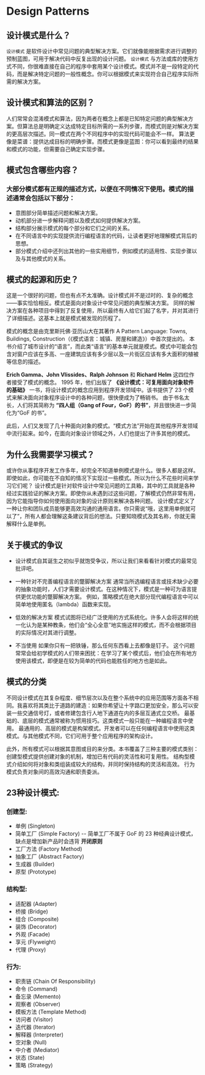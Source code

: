 #  **Design Patterns**

## 设计模式是什么？

`设计模式` 是软件设计中常见问题的典型解决方案。它们就像能根据需求进行调整的预制蓝图，可用于解决代码中反复出现的设计问题。
`设计模式` 与方法或库的使用方式不同，你很难直接在自己的程序中套用某个设计模式。模式并不是一段特定的代码，而是解决特定问题的一般性概念。你可以根据模式来实现符合自己程序实际所需的解决方案。
    
## 设计模式和算法的区别？

人们常常会混淆模式和算法，因为两者在概念上都是已知特定问题的典型解决方案。但算法总是明确定义达成特定目标所需的一系列步骤，而模式则是对解决方案的更高层次描述。同一模式在两个不同程序中的实现代码可能会不一样。
算法更像是菜谱：提供达成目标的明确步骤。而模式更像是蓝图：你可以看到最终的结果和模式的功能，但需要自己确定实现步骤。
    
## 模式包含哪些内容？

###  大部分模式都有正规的描述方式，以便在不同情况下使用。模式的描述通常会包括以下部分：
- 意图部分简单描述问题和解决方案。
- 动机部分进一步解释问题以及模式如何提供解决方案。
- 结构部分展示模式的每个部分和它们之间的关系。
- 在不同语言中的实现提供流行编程语言的代码，让读者更好地理解模式背后的思想。
- 部分模式介绍中还列出其他的一些实用细节，例如模式的适用性、实现步骤以及与其他模式的关系。

## 模式的起源和历史？

  这是一个很好的问题，但也有点不太准确。设计模式并不是过时的、复杂的概念——事实恰恰相反。模式是面向对象设计中常见问题的典型解决方案。
  同样的解决方案在各种项目中得到了反复使用，所以最终有人给它们起了名字，并对其进行了详细描述。这基本上就是模式被发现的历程了。

  模式的概念是由克里斯托佛·亚历山大在其著作 A Pattern Language: Towns, Buildings, Construction（《模式语言：城镇、房屋和建造》）中首次提出的。
  本书介绍了城市设计的“语言”，而此类“语言”的基本单元就是模式。模式中可能会包含对窗户应该在多高、一座建筑应该有多少层以及一片街区应该有多大面积的植被等信息的描述。

  **Erich Gamma、John Vlissides、Ralph Johnson** 和 **Richard Helm** 这四位作者接受了模式的概念。
  1995 年，他们出版了 **《设计模式：可复用面向对象软件的基础》** 一书，将设计模式的概念应用到程序开发领域中。该书提供了 23 个模式来解决面向对象程序设计中的各种问题，很快便成为了畅销书。
  由于书名太长，人们将其简称为 **“四人组（Gang of Four，GoF）的书”**，并且很快进一步简化为“GoF 的书”。

  此后，人们又发现了几十种面向对象的模式。“模式方法”开始在其他程序开发领域中流行起来。如今，在面向对象设计领域之外，人们也提出了许多其他的模式。

## 为什么我需要学习模式？

  或许你从事程序开发工作多年，却完全不知道单例模式是什么。很多人都是这样。即使如此，你可能在不自知的情况下实现过一些模式。所以为什么不花些时间来学习它们呢？
  设计模式是针对软件设计中常见问题的工具箱，其中的工具就是各种经过实践验证的解决方案。即使你从未遇到过这些问题，了解模式仍然非常有用，因为它能指导你如何使用面向对象的设计原则来解决各种问题。
  设计模式定义了一种让你和团队成员能够更高效沟通的通用语言。你只需说“哦，这里用单例就可以了”，所有人都会理解这条建议背后的想法。只要知晓模式及其名称，你就无需解释什么是单例。
    
## 关于模式的争议

-   设计模式自其诞生之初似乎就饱受争议，所以让我们来看看针对模式的最常见批评吧。

-   一种针对不完善编程语言的蹩脚解决方案
       通常当所选编程语言或技术缺少必要的抽象功能时，人们才需要设计模式。在这种情况下，模式是一种可为语言提供更优功能的蹩脚解决方案。
       例如，策略模式在绝大部分现代编程语言中可以简单地使用匿名（lambda）函数来实现。

-   低效的解决方案
       模式试图将已经广泛使用的方式系统化。许多人会将这样的统一化认为是某种教条，他们会“全心全意”地实施这样的模式，而不会根据项目的实际情况对其进行调整。

-   不当使用
       如果你只有一把铁锤，那么任何东西看上去都像是钉子。
       这个问题常常会给初学模式的人们带来困扰：在学习了某个模式后，他们会在所有地方使用该模式，即便是在较为简单的代码也能胜任的地方也是如此。

## 模式的分类

  不同设计模式在其复杂程度、细节层次以及在整个系统中的应用范围等方面各不相同。我喜欢将其类比于道路的建造：如果你希望让十字路口更加安全，那么可以安装一些交通信号灯，或者修建包含行人地下通道在内的多层互通式立交桥。
  最基础的、底层的模式通常被称为​惯用技巧​。这类模式一般只能在一种编程语言中使用。
  最通用的、高层的模式是​构架模式​。开发者可以在任何编程语言中使用这类模式。与其他模式不同，它们可用于整个应用程序的架构设计。

  此外，所有模式可以根据其​意图​或目的来分类。本书覆盖了三种主要的模式类别：
     创建型模式提供创建对象的机制，增加已有代码的灵活性和可复用性。
     结构型模式介绍如何将对象和类组装成较大的结构，并同时保持结构的灵活和高效。
     行为模式负责对象间的高效沟通和职责委派。

## 23种设计模式:

###   创建型:
- 单例 (Singleton)
- 简单工厂 (Simple Factory) -- 简单工厂不属于 GoF 的 23 种经典设计模式，缺点是增加新产品时会违背 **开闭原则**
- 工厂方法 (Factory Method)
- 抽象工厂 (Abstract Factory)
- 生成器 (Builder)
- 原型 (Prototype)
        
###   结构型:
- 适配器 (Adapter)
- 桥接 (Bridge)
- 组合 (Composite)
- 装饰 (Decorator)
- 外观 (Facade)
- 享元 (Flyweight)
- 代理 (Proxy)
        
###   行为:
- 职责链 (Chain Of Responsibility)
- 命令 (Command)
- 备忘录 (Memento)
- 观察者 (Observer)
- 模板方法 (Template Method)
- 访问者 (Visitor)
- 迭代器 (Iterator)
- 解释器 (Interpreter)
- 空对象 (Null)
- 中介者 (Mediator)
- 状态 (State)
- 策略 (Strategy)
        
            
        